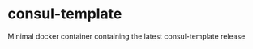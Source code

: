 consul-template
===============

Minimal docker container containing the latest consul-template release
